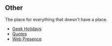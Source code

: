 ## Other

The place for everything that doesn't have a place. 

- [Geek Holidays](geek-holidays.md)
- [Quotes](quotes.md)
- [Web Presence](web-presence.md)

